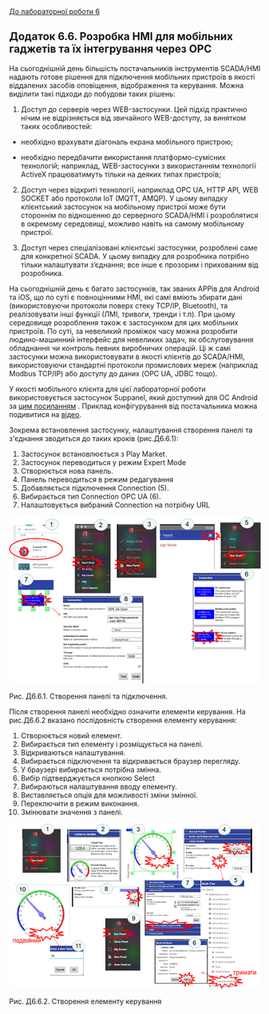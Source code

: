[До лабораторної роботи 6](lab6.md)

## Додаток 6.6. Розробка HMI для мобільних гаджетів та їх інтегрування через OPC

На сьогоднішній день більшість постачальників інструментів SCADA/HMI надають готове рішення для підключення мобільних пристроїв в якості віддалених засобів оповіщення, відображення та керування. Можна виділити такі підходи до побудови таких рішень:

1. Доступ до серверів через WEB-застосунки. Цей підхід практично нічим не відрізняється від звичайного WEB-доступу, за винятком таких особливостей:

- необхідно врахувати діагональ екрана мобільного пристрою;

- необхідно передбачити використання платформо-сумісних технологій; наприклад, WEB-застосунки з використанням технології ActiveX працюватимуть тільки на деяких типах пристроїв;

2. Доступ через відкриті технології, наприклад OPC UA, HTTP API, WEB SOCKET або протоколи IoT (MQTT, AMQP). У цьому випадку клієнтський застосунок на мобільному пристрої може бути стороннім по відношенню до серверного SCADA/HMI і розроблятися в окремому середовищі, можливо навіть на самому мобільному пристрої.  

3. Доступ через спеціалізовані клієнтські застосунки, розроблені саме для конкретної SCADA. У цьому випадку для розробника потрібно тільки налаштувати з’єднання; все інше є прозорим і прихованим від розробника.    

На сьогоднішній день є багато застосунків, так званих APPів для Android та iOS, що по суті є повноцінними HMI, які самі вміють збирати дані (використовуючи протоколи поверх стеку TCP/IP, Bluetooth), та реалізовувати інші функції (ЛМІ, тривоги, тренди і т.п). При цьому середовище розроблення також є застосунком для цих мобільних пристроїв. По суті, за невеликий проміжок часу можна розробити людино-машинний інтерфейс для невеликих задач, як обслуговування обладнання чи контроль певних виробничих операцій. Ці ж самі застосунки можна використовувати в якості клієнтів до SCADA/HMI, використовуючи стандартні протоколи промислових мереж (наприклад Modbus TCP/IP) або доступу до даних (OPC UA, JDBC тощо). 

У якості мобільного клієнта для цієї лабораторної роботи використовується застосунок Suppanel, який доступний для ОС Android за [цим посиланням](https://play.google.com/store/apps/details?id=com.suppanel.suppanel&hl=uk) . Приклад конфігурування від постачальника можна подивитися на [відео](https://youtu.be/35Tt8GHt58U). 

Зокрема встановлення застосунку, налаштування створення панелі та з'єднання зводиться до таких кроків (рис.Д6.6.1):  

1) Застосунок встановлюється з Play Market. 
2) Застосунок переводиться у режим Expert Mode 
3) Створюється нова панель. 
4) Панель переводиться в режим редагування 
5) Добавляється підключення Connection (5). 
6) Вибирається тип Connection OPC UA (6). 
7) Налаштовується вибраний Connection на потрібну  URL

![image-20211206151730661](media6/image-20211206151730661.png)

Рис. Д6.6.1. Створення панелі та підключення.

Після створення панелі необхідно означити елементи керування. На рис.Д6.6.2 вказано послідовність створення елементу керування:

1) Створюється новий елемент.
2) Вибирається тип елементу і розміщується на панелі.
3) Відкриваються налаштування.
4) Вибирається підключення та відкривається браузер перегляду.
5) У браузері вибирається потрібна змінна.
6) Вибір підтверджується кнопкою Select
7) Вибираються налаштування вводу елементу.
8) Виставляється опція для можливості зміни змінної.
9) Переключити в режим виконання.
10) Змінювати значення з панелі.   

![image-20211206152527782](media6/image-20211206152527782.png)

Рис. Д6.6.2. Створення елементу керування

